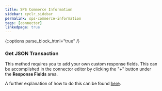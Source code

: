 ```yaml
---
title: SPS Commerce Information
sidebar: cyclr_sidebar
permalink: sps-commerce-information
tags: [connector]
linkedpage: true
---
```

{::options parse_block_html="true" /}
<section class="card">

### Get JSON Transaction

This method requires you to add your own custom response fields. This can be accomplished in the connector editor by clicking the
"+" button under the **Response Fields** area.

A further explanation of how to do this can be found [here](https://docs.cyclr.com/adding-custom-fields).
</section>

